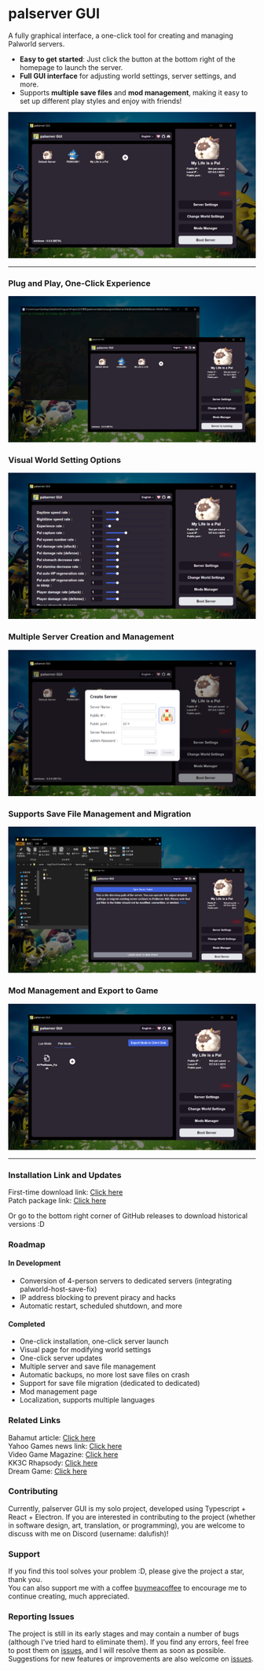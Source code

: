 # palserver GUI

A fully graphical interface, a one-click tool for creating and managing Palworld servers.

- **Easy to get started**: Just click the button at the bottom right of the homepage to launch the server.
- **Full GUI interface** for adjusting world settings, server settings, and more.
- Supports **multiple save files** and **mod management**, making it easy to set up different play styles and enjoy with friends!

![alt text](/readme//2en.png)

---

### Plug and Play, One-Click Experience

![alt text](/readme//1en.png)

### Visual World Setting Options

![alt text](/readme//3en.png)

### Multiple Server Creation and Management

![alt text](/readme/5en.png)

### Supports Save File Management and Migration

![alt text](/readme//4en.png)

### Mod Management and Export to Game

![alt text](/readme//6en.png)

---

### Installation Link and Updates

First-time download link: [Click here](https://drive.google.com/file/d/1fSCaY1yOS6K03JDmvs-bKcY-SyS-DlwJ/view?usp=drive_link)  
Patch package link: [Click here](https://github.com/Dalufishe/palserver-GUI/releases/download/patch-0.0.8/patch-0.0.8-palserver-GUI-win32-x64.rar)

Or go to the bottom right corner of GitHub releases to download historical versions :D

### Roadmap

#### In Development

- Conversion of 4-person servers to dedicated servers (integrating palworld-host-save-fix)
- IP address blocking to prevent piracy and hacks
- Automatic restart, scheduled shutdown, and more

#### Completed

- One-click installation, one-click server launch
- Visual page for modifying world settings
- One-click server updates
- Multiple server and save file management
- Automatic backups, no more lost save files on crash
- Support for save file migration (dedicated to dedicated)
- Mod management page
- Localization, supports multiple languages

### Related Links

Bahamut article: [Click here](https://forum.gamer.com.tw/C.php?bsn=71458&snA=2043)  
Yahoo Games news link: [Click here](https://tw.news.yahoo.com/palserver-gui-041354287.html)  
Video Game Magazine: [Click here](https://gank.fanpiece.com/animeradio/%E5%8F%B0%E7%81%A3%E5%A4%A7%E7%A5%9E%E5%89%B5-%E5%B9%BB%E7%8D%B8%E5%B8%95%E9%AD%AF-%E4%B8%80%E9%8D%B5%E9%96%8B%E8%A8%AD%E4%BC%BA%E6%9C%8D%E5%99%A8-%E5%B7%A5%E5%85%B7-%E5%85%A7%E5%BB%BA%E7%B9%81%E4%B8%AD-%E5%9C%96%E5%83%8FUI-c1452714.html)  
KK3C Rhapsody: [Click here](https://kkplay3c.net/steam-pal-server-gui/)  
Dream Game: [Click here](https://www.game735.com/forum.php?mod=viewthread&tid=388027&extra=page%3D1&ordertype=1)

### Contributing

Currently, palserver GUI is my solo project, developed using Typescript + React + Electron. If you are interested in contributing to the project (whether in software design, art, translation, or programming), you are welcome to discuss with me on Discord (username: dalufish)!

### Support

If you find this tool solves your problem :D, please give the project a star, thank you.  
You can also support me with a coffee [buymeacoffee](https://www.buymeacoffee.com/dalufish) to encourage me to continue creating, much appreciated.

### Reporting Issues

The project is still in its early stages and may contain a number of bugs (although I've tried hard to eliminate them). If you find any errors, feel free to post them on [issues](https://github.com/Dalufishe/palserver-GUI/issues), and I will resolve them as soon as possible. Suggestions for new features or improvements are also welcome on [issues](https://github.com/Dalufishe/palserver-GUI/issues).
